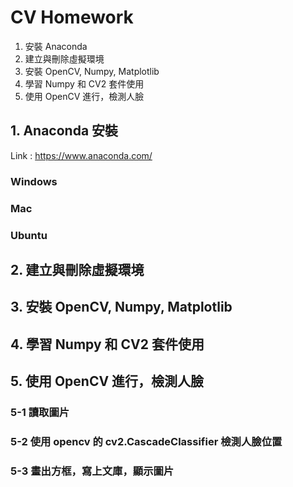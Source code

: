 # CV Homework

1. 安裝 Anaconda
2. 建立與刪除虛擬環境
3. 安裝 OpenCV, Numpy, Matplotlib
4. 學習 Numpy 和 CV2 套件使用
5. 使用 OpenCV 進行，檢測人臉

## 1. Anaconda 安裝

Link : https://www.anaconda.com/

### Windows

### Mac

### Ubuntu

## 2. 建立與刪除虛擬環境

## 3. 安裝 OpenCV, Numpy, Matplotlib

## 4. 學習 Numpy 和 CV2 套件使用


## 5. 使用 OpenCV 進行，檢測人臉


### 5-1 讀取圖片

### 5-2 使用 opencv 的 cv2.CascadeClassifier 檢測人臉位置

### 5-3 畫出方框，寫上文庫，顯示圖片


